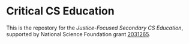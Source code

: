 # Critical CS Education

This is the repostory for the _Justice-Focused Secondary CS Education_, supported by National Science 
Foundation grant [2031265](https://www.nsf.gov/awardsearch/showAward?AWD_ID=2031265).
